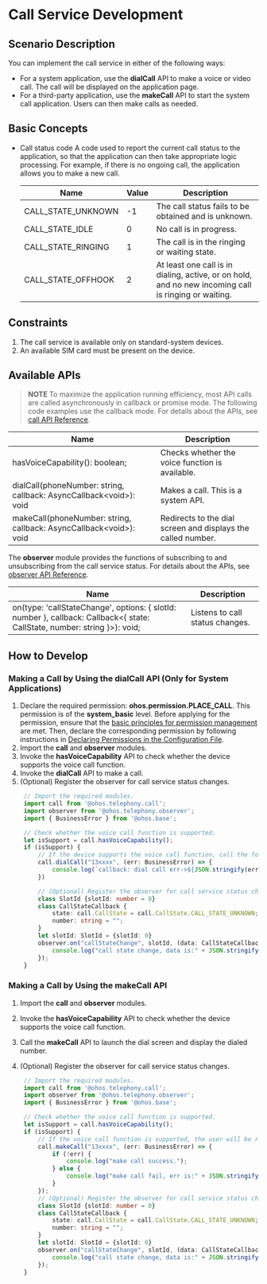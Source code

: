 # Call Service Development

## Scenario Description

You can implement the call service in either of the following ways:
- For a system application, use the **dialCall** API to make a voice or video call. The call will be displayed on the application page.
- For a third-party application, use the **makeCall** API to start the system call application. Users can then make calls as needed.

## Basic Concepts

- Call status code
  A code used to report the current call status to the application, so that the application can then take appropriate logic processing. For example, if there is no ongoing call, the application allows you to make a new call.

  | Name              | Value  | Description                                                        |
  | ------------------ | ---- | ------------------------------------------------------------ |
  | CALL_STATE_UNKNOWN | -1   | The call status fails to be obtained and is unknown.                        |
  | CALL_STATE_IDLE    | 0    | No call is in progress.                                    |
  | CALL_STATE_RINGING | 1    | The call is in the ringing or waiting state.                                    |
  | CALL_STATE_OFFHOOK | 2    | At least one call is in dialing, active, or on hold, and no new incoming call is ringing or waiting.|

## Constraints

1. The call service is available only on standard-system devices.
2. An available SIM card must be present on the device.


## Available APIs

> **NOTE**
> To maximize the application running efficiency, most API calls are called asynchronously in callback or promise mode. The following code examples use the callback mode. For details about the APIs, see [call API Reference](../reference/apis/js-apis-call.md).

|                                  Name                                            | Description                                                        |
| ----------------------------------------------------------------------------------- | ------------------------------------------------------------ |
| hasVoiceCapability(): boolean;                                                      | Checks whether the voice function is available.                                       |
| dialCall(phoneNumber: string, callback: AsyncCallback&lt;void&gt;): void                 | Makes a call. This is a system API.                                     |
| makeCall(phoneNumber: string, callback: AsyncCallback&lt;void&gt;): void                 | Redirects to the dial screen and displays the called number.                                 |

The **observer** module provides the functions of subscribing to and unsubscribing from the call service status. For details about the APIs, see [observer API Reference](../reference/apis/js-apis-observer.md).

| Name                                                      | Description              |
| ------------------------------------------------------------ | ------------------ |
| on(type: 'callStateChange', options: { slotId: number }, callback: Callback<{ state: CallState, number: string }>): void; | Listens to call status changes.|

## How to Develop

### Making a Call by Using the dialCall API (Only for System Applications)

1. Declare the required permission: **ohos.permission.PLACE_CALL**.
This permission is of the **system\_basic** level. Before applying for the permission, ensure that the [basic principles for permission management](../security/accesstoken-overview.md#basic-principles-for-permission-management) are met. Then, declare the corresponding permission by following instructions in [Declaring Permissions in the Configuration File](../security/accesstoken-guidelines.md#declaring-permissions-in-the-configuration-file).
2. Import the **call** and **observer** modules.
3. Invoke the **hasVoiceCapability** API to check whether the device supports the voice call function.
4. Invoke the **dialCall** API to make a call.
5. (Optional) Register the observer for call service status changes.
   ```ts
    // Import the required modules.
    import call from '@ohos.telephony.call';
    import observer from '@ohos.telephony.observer';
    import { BusinessError } from '@ohos.base';

    // Check whether the voice call function is supported.
    let isSupport = call.hasVoiceCapability();
    if (isSupport) {
        // If the device supports the voice call function, call the following API to make a call.
        call.dialCall("13xxxx", (err: BusinessError) => {
            console.log(`callback: dial call err->${JSON.stringify(err)}`);
        })

        // (Optional) Register the observer for call service status changes.
        class SlotId {slotId: number = 0}
        class CallStateCallback {
            state: call.CallState = call.CallState.CALL_STATE_UNKNOWN;
            number: string = "";
        }
        let slotId: SlotId = {slotId: 0}
        observer.on("callStateChange", slotId, (data: CallStateCallback) => {
            console.log("call state change, data is:" + JSON.stringify(data));
        });
    }
   ```

### Making a Call by Using the makeCall API

1. Import the **call** and **observer** modules.
2. Invoke the **hasVoiceCapability** API to check whether the device supports the voice call function.
3. Call the **makeCall** API to launch the dial screen and display the dialed number.
4. (Optional) Register the observer for call service status changes.

   ```ts
    // Import the required modules.
    import call from '@ohos.telephony.call';
    import observer from '@ohos.telephony.observer';
    import { BusinessError } from '@ohos.base';
   
    // Check whether the voice call function is supported.
    let isSupport = call.hasVoiceCapability();
    if (isSupport) {
        // If the voice call function is supported, the user will be redirected to the dial screen and the dialed number is displayed.
        call.makeCall("13xxxx", (err: BusinessError) => {
            if (!err) {
                console.log("make call success.");
            } else {
                console.log("make call fail, err is:" + JSON.stringify(err));
            }
        });
        // (Optional) Register the observer for call service status changes.
        class SlotId {slotId: number = 0}
        class CallStateCallback {
            state: call.CallState = call.CallState.CALL_STATE_UNKNOWN;
            number: string = "";
        }
        let slotId: SlotId = {slotId: 0}
        observer.on("callStateChange", slotId, (data: CallStateCallback) => {
            console.log("call state change, data is:" + JSON.stringify(data));
        });
    }
   ```

